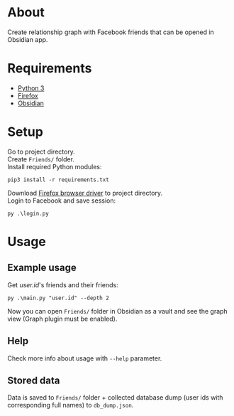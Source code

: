 # About
Create relationship graph with Facebook friends that can be opened in Obsidian app.
# Requirements
- [Python 3](https://python.org)
- [Firefox](https://firefox.com)
- [Obsidian](https://obsidian.md)
# Setup
Go to project directory.\
Create `Friends/` folder.\
Install required Python modules:
```
pip3 install -r requirements.txt
```
Download [Firefox browser driver](https://www.selenium.dev/documentation/webdriver/getting_started/install_drivers/#quick-reference) to project directory.\
Login to Facebook and save session:
```
py .\login.py
```
# Usage
## Example usage
Get *user.id*'s friends and their friends:
```
py .\main.py "user.id" --depth 2
```
Now you can open `Friends/` folder in Obsidian as a vault and see the graph view (Graph plugin must be enabled).
## Help
Check more info about usage with `--help` parameter.
## Stored data
Data is saved to `Friends/` folder + collected database dump (user ids with corresponding full names) to `db_dump.json`.